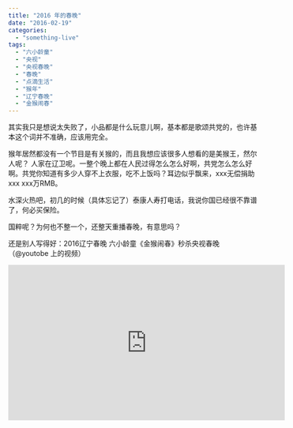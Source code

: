 ```yaml
---
title: "2016 年的春晚"
date: "2016-02-19"
categories: 
  - "something-live"
tags: 
  - "六小龄童"
  - "央视"
  - "央视春晚"
  - "春晚"
  - "点滴生活"
  - "猴年"
  - "辽宁春晚"
  - "金猴闹春"
---
```


其实我只是想说太失败了，小品都是什么玩意儿啊，基本都是歌颂共党的，也许基本这个词并不准确，应该用完全。

猴年居然都没有一个节目是有关猴的，而且我想应该很多人想看的是美猴王，然尔人呢？ 人家在辽卫呢。一整个晚上都在人民过得怎么怎么好啊，共党怎么怎么好啊。共党你知道有多少人穿不上衣服，吃不上饭吗？耳边似乎飘来，xxx无偿捐助xxx xxx万RMB。

水深火热吧，初几的时候（具体忘记了）泰康人寿打电话，我说你国已经很不靠谱了，何必买保险。

国粹呢？为何也不整一个，还整天重播春晚，有意思吗？

还是别人写得好：2016辽宁春晚 六小龄童《金猴闹春》秒杀央视春晚（@youtobe 上的视频） 


<iframe width="560" height="315" src="https://www.youtube.com/watch?v=CuE_ES-l3Sk&ebc=ANyPxKp66dltFD2X-UynFs6rw0cp8xlksNrXIWwHU3CGKrs1zSyfwuC8jZcPfezIG3F_M-oDqdKanqUl2MOUHzyGUMJGgpNvvA" title="YouTube video player" frameborder="0" allow="accelerometer; clipboard-write; encrypted-media; gyrosc   
ope; picture-in-picture" allowfullscreen></iframe>